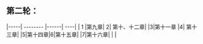  ## 第二轮：
|-----| -------- |------| ----|
| 1 |第九章|  2| 第十、十二章|
|3|第十一章 |4| 第十三章|
|5|第十四章|6|第十五章|
|7|第十六章| | |
